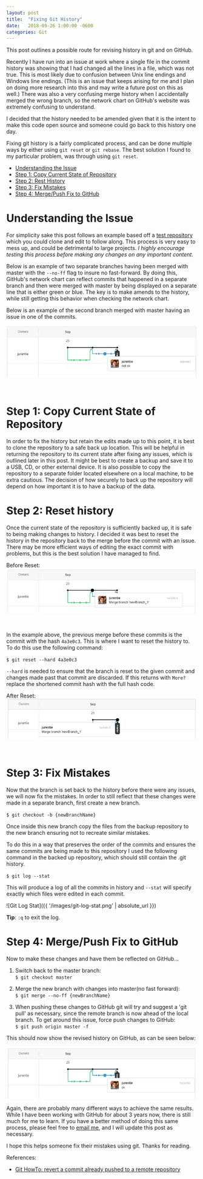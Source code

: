 ```yaml
---
layout: post
title:  "Fixing Git History"
date:   2018-09-26 1:00:00 -0600
categories: Git
---
```


This post outlines a possible route for revising history in git and on GitHub.

Recently I have run into an issue at work where a single file in the commit history was showing that I had changed all the lines in a file, which was not true. This is most likely due to confusion between Unix line endings and Windows line endings. (This is an issue that keeps arising for me and I plan on doing more research into this and may write a future post on this as well.) There was also a very confusing merge history when I accidentally merged the wrong branch, so the network chart on GitHub's website was extremely confusing to understand.

I decided that the history needed to be amended given that it is the intent to make this code open source and someone could go back to this history one day.

Fixing git history is a fairly complicated process, and can be done multiple ways by either using `git reset` or `git rebase`. The best solution I found to my particular problem, was through using `git reset`.

* [Understanding the Issue](#understanding-the-issue)
* [Step 1: Copy Current State of Repository](#step-1-copy-current-state-of-repository)
* [Step 2: Rest History](#step-2-reset-history)
* [Step 3: Fix Mistakes](#step-3-fix-mistakes)
* [Step 4: Merge/Push Fix to GitHub](#step-4-mergepush-fix-to-github)

# Understanding the Issue

 For simplicity sake this post follows an example based off a [test repository](https://github.com/jurentie/temp-test-history) which you could clone and edit to follow along. This process is very easy to mess up, and could be detrimental to large projects. *I highly encourage testing this process before making any changes on any important content.*

 Below is an example of two separate branches having been merged with master with the `--no-ff` flag to insure no fast-forward. By doing this, GitHub's network chart can reflect commits that happened in a separate branch and then were merged with master by being displayed on a separate line that is either green or blue. The key is to make amends to the history, while still getting this behavior when checking the network chart.

 Below is an example of the second branch merged with master having an issue in one of the commits.

 ![Network Chart With Issues](https://github.com/jurentie/pictures/blob/master/pictures/history-with-issue.png?raw=true)

 &nbsp; &nbsp;

# Step 1: Copy Current State of Repository

In order to fix the history but retain the edits made up to this point, it is best to clone the repository to a safe back up location. This will be helpful in returning the repository to its current state after fixing any issues, which is outlined later in this post. It might be best to create a backup and save it to a USB, CD, or other external device. It is also possible to copy the repository to a separate folder located elsewhere on a local machine, to be extra cautious. The decision of how securely to back up the repository will depend on how important it is to have a backup of the data.

# Step 2: Reset history

Once the current state of the repository is sufficiently backed up, it is safe to being making changes to history. I decided it was best to reset the history in the repository back to the merge before the commit with an issue. There may be more efficient ways of editing the exact commit with problems, but this is the best solution I have managed to find.

Before Reset:
![Merge Before Issue](https://github.com/jurentie/pictures/blob/master/pictures/previous-merge.png?raw=true)

&nbsp; &nbsp;

In the example above, the previous merge before these commits is the commit with the hash `4a3e0c3`. This is where I want to reset the history to. To do this use the following command:

`$ git reset --hard 4a3e0c3`

`--hard` is needed to ensure that the branch is reset to the given commit and changes made past that commit are discarded. If this returns with `More?` replace the shortened commit hash with the full hash code.

After Reset:
![Reset History](https://github.com/jurentie/pictures/blob/master/pictures/reset-to-history.png?raw=true)

&nbsp; &nbsp;

# Step 3: Fix Mistakes

Now that the branch is set back to the history before there were any issues, we will now fix the mistakes. In order to still reflect that these changes were made in a separate branch, first create a new branch.

`$ git checkout -b {newBranchName}`

Once inside this new branch copy the files from the backup repository to the new branch ensuring not to recreate similar mistakes.

To do this in a way that preserves the order of the commits and ensures the same commits are being made to this repository I used the following command in the backed up repository, which should still contain the .git history.

`$ git log --stat`

This will produce a log of all the commits in history and `--stat` will specify exactly which files were edited in each commit.

![Git Log Stat]({{ '/images/git-log-stat.png' | absolute_url }})

**Tip**: `:q` to exit the log.

# Step 4: Merge/Push Fix to GitHub

Now to make these changes and have them be reflected on GitHub...  

1. Switch back to the master branch:  
 `$ git checkout master`

2. Merge the new branch with changes into master(no fast forward):  
`$ git merge --no-ff {newBranchName}`

3. When pushing these changes to GitHub git will try and suggest a 'git pull' as necessary, since the remote branch is now ahead of the local branch. To get around this issue, force push changes to GitHub:  
`$ git push origin master -f`

This should now show the revised history on GitHub, as can be seen below:  

![Fixed History](https://github.com/jurentie/pictures/blob/master/pictures/fixed-history.png?raw=true)

Again, there are probably many different ways to achieve the same results. While I have been working with GitHub for about 3 years now, there is still much for me to learn. If you have a better method of doing this same process, please feel free to [email me](mailto:jurentie@gmail.com), and I will update this post as necessary.

I hope this helps someone fix their mistakes using git. Thanks for reading.

References:
* [Git HowTo: revert a commit already pushed to a remote repository](http://christoph.ruegg.name/blog/git-howto-revert-a-commit-already-pushed-to-a-remote-reposit.html)
